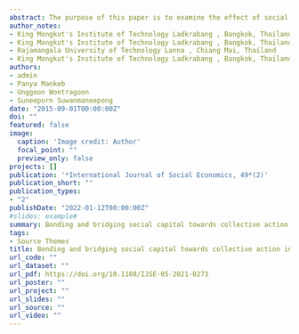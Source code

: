 ```yaml
---
abstract: The purpose of this paper is to examine the effect of social capital with bonding and bridging distinction in promoting higher participation in collective action in participatory irrigation management. A sample of 304 farmers was surveyed using a structured questionnaire. A focus group discussion was also carried out with randomly selected water users, leaders and irrigation officers. A confirmatory factor analysis and structural equation modelling were used to test the hypothesised relationship of bonding and bridging social capital towards collective action. The findings show that social capital has a significant direct effect on collective action and an indirect effect on joint irrigation management's perceived performance through collective action (mediator). It implies the need to complement the participatory irrigation management programme with an understanding of the social aspects for a higher farmer's participation over the shared resource. The paper emphasises social capital's role in facilitating a real participatory engagement in shared resource management. Also, it is the first scholarly work linking social capital with bonding and bridging distinction towards collective action in a joint resource management context.
author_notes:
- King Mongkut's Institute of Technology Ladkrabang , Bangkok, Thailand
- King Mongkut's Institute of Technology Ladkrabang , Bangkok, Thailand
- Rajamangala University of Technology Lanna , Chiang Mai, Thailand
- King Mongkut's Institute of Technology Ladkrabang , Bangkok, Thailand
authors:
- admin
- Panya Mankeb
- Unggoon Wontragoon
- Suneeporn Suwanmaneepong
date: "2015-09-01T00:00:00Z"
doi: ""
featured: false
image:
  caption: 'Image credit: Author'
  focal_point: ""
  preview_only: false
projects: []
publication: '*International Journal of Social Economics, 49*(2)'
publication_short: ""
publication_types:
- "2"
publishDate: "2022-01-12T00:00:00Z"
#slides: example#
summary: Bonding and bridging social capital towards collective action in participatory irrigation management. Evidence in Chiang Rai Province, Northern Thailand.
tags:
- Source Themes
title: Bonding and bridging social capital towards collective action in participatory irrigation management. Evidence in Chiang Rai Province, Northern Thailand
url_code: ""
url_dataset: ""
url_pdf: https://doi.org/10.1108/IJSE-05-2021-0273
url_poster: ""
url_project: ""
url_slides: ""
url_source: ""
url_video: ""
---
```


